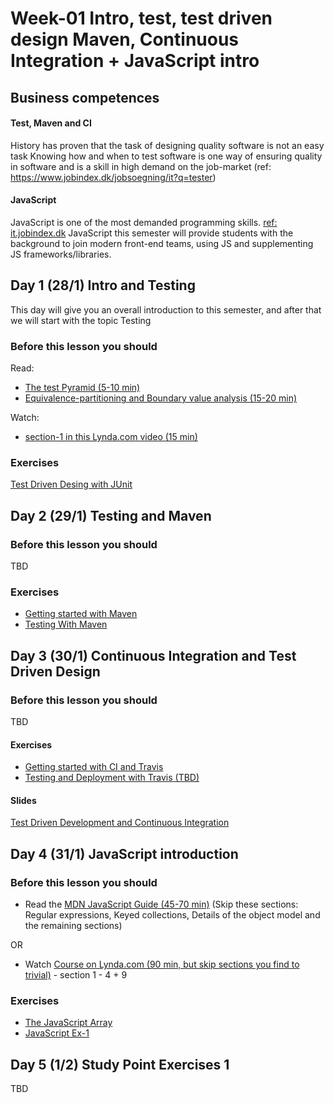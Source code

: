 # Week-01 Intro, test, test driven design Maven, Continuous Integration + JavaScript intro

## Business competences
#### Test, Maven and CI
History has proven that the task of designing quality software is not an easy task
Knowing how and when to test software is one way of ensuring quality in software and is a skill in high demand on the job-market (ref: https://www.jobindex.dk/jobsoegning/it?q=tester)
#### JavaScript
JavaScript is one of the most demanded programming skills. [ref: it.jobindex.dk](https://it.jobindex.dk/jobsoegning?q=javascript&supid=1)
JavaScript this semester will provide students with the background to join modern front-end teams, using JS and supplementing JS frameworks/libraries.

## Day 1 (28/1) Intro and Testing
This day will give you an overall introduction to this semester, and after that we will start with the topic Testing

### Before this lesson you should
Read:
- [The test Pyramid (5-10 min)](https://martinfowler.com/bliki/TestPyramid.html)
- [Equivalence-partitioning and Boundary value analysis (15-20 min)](https://www.guru99.com/equivalence-partitioning-boundary-value-analysis.html)

Watch:
- [section-1 in this Lynda.com video (15 min)](https://www.lynda.com/Software-Development-tutorials/What-kind-testing/124398/137958-4.html?srchtrk=index%3a6%0alinktypeid%3a2%0aq%3aTDD%0apage%3a1%0as%3arelevance%0asa%3atrue%0aproducttypeid%3a2)

### Exercises
[Test Driven Desing with JUnit](https://docs.google.com/document/d/107xr-XJY9qPyYKZlWZW6usw5xuZm48pNrwKPBQ3F9WE/edit?usp=sharing)

## Day 2 (29/1) Testing and Maven

### Before this lesson you should
TBD

### Exercises
- [Getting started with Maven](https://docs.google.com/document/d/193QmOG5RIzCq1oTwMVKlCegWTT8lv7hmavqX6PxMLEM/edit?usp=sharing)
- [Testing With Maven](https://docs.google.com/document/d/1tDz3rP4Li52nJSIqBgPo6PKLSpVtX56a-ygAHKdKNO0/edit?usp=sharing)


## Day 3 (30/1) Continuous Integration and Test Driven Design
### Before this lesson you should
TBD
#### Exercises
- [Getting started with CI and Travis](https://docs.google.com/document/d/1XJrJEkhXUbOxJ-RzhBxkOkVlZYe6E3BjPu-o0AlaXnM/edit?usp=sharing)
- [Testing and Deployment with Travis (TBD)](#)

#### Slides
[Test Driven Development and Continuous Integration](https://docs.google.com/presentation/d/1HlOOkZq_9TFnuSf8tHLMj95pI5dqe5jQJOT0hF0uwh8/edit?usp=sharing)

## Day 4 (31/1) JavaScript introduction
### Before this lesson you should 
- Read the [MDN JavaScript Guide (45-70 min)](https://developer.mozilla.org/bm/docs/Web/JavaScript/Guide/Introduction) (Skip these sections: Regular expressions, Keyed collections, Details of the object model and the remaining sections) 

OR
- Watch [Course on Lynda.com (90 min, but skip sections you find to trivial)](https://www.lynda.com/JavaScript-tutorials/Welcome/574716/612017-4.html?srchtrk=index%3a3%0alinktypeid%3a2%0aq%3ajavascript%0apage%3a1%0as%3arelevance%0asa%3atrue%0aproducttypeid%3a2) - section 1 - 4 + 9 

### Exercises
- [The JavaScript Array](https://docs.google.com/document/d/1Yen8XRTEXOFuHwglEF5IyhTZXJIPnkPt2kVsATwvdsM/edit) 
- [JavaScript Ex-1](https://docs.google.com/document/d/1OQM3BDIpTkzgXPKBjXyVYrFvLLLU28eGJIIAxG1U4dc/edit)

## Day 5 (1/2) Study Point Exercises 1
TBD



